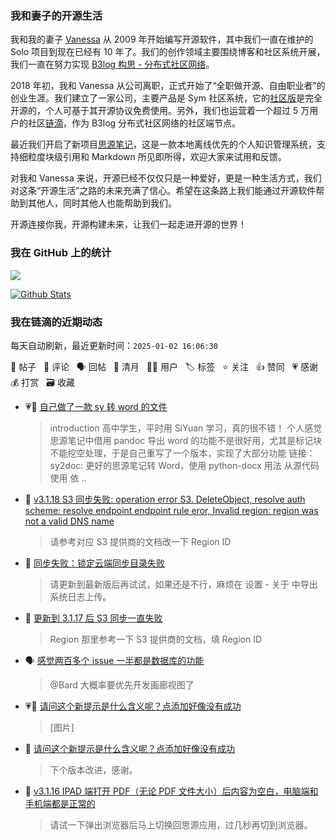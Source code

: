 ### 我和妻子的开源生活

我和我的妻子 [Vanessa](https://github.com/Vanessa219) 从 2009 年开始编写开源软件，其中我们一直在维护的 Solo 项目到现在已经有 10 年了。我们的创作领域主要围绕博客和社区系统开展，我们一直在努力实现 [B3log 构思 - 分布式社区网络](https://ld246.com/article/1546941897596)。

2018 年初，我和 Vanessa 从公司离职，正式开始了“全职做开源、自由职业者”的创业生涯。我们建立了一家公司，主要产品是 Sym 社区系统，它的[社区版](https://github.com/88250/symphony)是完全开源的，个人可基于其开源协议免费使用。另外，我们也运营着一个超过 5 万用户的社区[链滴](https://ld246.com)，作为 B3log 分布式社区网络的社区端节点。

最近我们开启了新项目[思源笔记](https://github.com/siyuan-note/siyuan)，这是一款本地离线优先的个人知识管理系统，支持细粒度块级引用和 Markdown 所见即所得，欢迎大家来试用和反馈。

对我和 Vanessa 来说，开源已经不仅仅只是一种爱好，更是一种生活方式，我们对这条“开源生活”之路的未来充满了信心。希望在这条路上我们能通过开源软件帮助到其他人，同时其他人也能帮助到我们。

开源连接你我，开源构建未来，让我们一起走进开源的世界！

### 我在 GitHub 上的统计

<a title="Hits" target="_blank" href="https://github.com/88250/88250"><img src="https://hits.b3log.org/88250/88250.svg"></a>

[![Github Stats](https://github-readme-stats.vercel.app/api?username=88250&theme=tokyonight&show_icons=true)](https://github.com/88250)

<!--events start -->

### 我在链滴的近期动态

每天自动刷新，最近更新时间：`2025-01-02 16:06:30`

📝 帖子 &nbsp; 💬 评论 &nbsp; 🗣 回帖 &nbsp; 🌙 清月 &nbsp; 👨‍💻 用户 &nbsp; 🏷️ 标签 &nbsp; ⭐️ 关注 &nbsp; 👍 赞同 &nbsp; 💗 感谢 &nbsp; 💰 打赏 &nbsp; 🗃 收藏

* 💗📝 [自己做了一款 sy 转 word 的文件](https://ld246.com/article/1735710916330)

  > introduction 高中学生，平时用 SiYuan 学习，真的很不错！ 个人感觉思源笔记中借用 pandoc 导出 word 的功能不是很好用，尤其是标记块不能挖空处理，于是自己重写了一个版本，实现了大部分功能 链接：sy2doc: 更好的思源笔记转 Word，使用 python-docx 用法 从源代码使用 依 ..
* 💬 [v3.1.18 S3 同步失败: operation error S3. DeleteObject, resolve auth scheme: resolve endpoint endpoint rule eror, Invalid region: region was not a valid DNS name](https://ld246.com/article/1735786164165/comment/1735786602147#comments)

  > 请参考对应 S3 提供商的文档改一下 Region ID
* 💬 [同步失败：锁定云端同步目录失败](https://ld246.com/article/1735786254417/comment/1735786566098#comments)

  > 请更新到最新版后再试试，如果还是不行，麻烦在 设置 - 关于 中导出系统日志上传。
* 💬 [更新到 3.1.17 后 S3 同步一直失败](https://ld246.com/article/1735054998401/comment/1735781203477#comments)

  > Region 那里参考一下 S3 提供商的文档，填 Region ID
* 🗣 [感觉两百多个 issue 一半都是数据库的功能](https://ld246.com/article/1735704967987/comment/1735705818177#comments)

  > @Bard 大概率要优先开发画廊视图了
* 💗📝 [请问这个新提示是什么含义呢？点添加好像没有成功](https://ld246.com/article/1735724674894)

  > [图片]
* 💬 [请问这个新提示是什么含义呢？点添加好像没有成功](https://ld246.com/article/1735724674894/comment/1735774448744#comments)

  > 下个版本改进，感谢。
* 💬 [v3.1.16 IPAD 端打开 PDF（无论 PDF 文件大小）后内容为空白，电脑端和手机端都是正常的](https://ld246.com/article/1735746360467/comment/1735747778245#comments)

  > 请试一下弹出浏览器后马上切换回思源应用，过几秒再切到浏览器。


<!--events end -->
